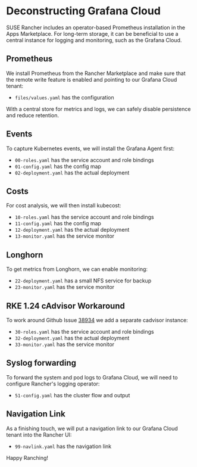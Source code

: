 # Deconstructing Grafana Cloud

SUSE Rancher includes an operator-based Prometheus installation in the Apps Marketplace. For long-term storage, it can be beneficial to use a central instance for logging and monitoring, such as the Grafana Cloud.

## Prometheus

We install Prometheus from the Rancher Marketplace and make sure that the remote write feature is enabled and pointing to our Grafana Cloud tenant:

- `files/values.yaml` has the configuration

With a central store for metrics and logs, we can safely disable persistence and reduce retention.

## Events

To capture Kubernetes events, we will install the Grafana Agent first:

- `00-roles.yaml` has the service account and role bindings
- `01-config.yaml` has the config map
- `02-deployment.yaml` has the actual deployment

## Costs

For cost analysis, we will then install kubecost:

- `10-roles.yaml` has the service account and role bindings
- `11-config.yaml` has the config map
- `12-deployment.yaml` has the actual deployment
- `13-monitor.yaml` has the service monitor

## Longhorn

To get metrics from Longhorn, we can enable monitoring:

- `22-deployment.yaml` has a small NFS service for backup
- `23-monitor.yaml` has the service monitor

## RKE 1.24 cAdvisor Workaround

To work around Github Issue [38934](https://github.com/rancher/rancher/issues/38934#issuecomment-1294585708) we add a separate cadvisor instance:

- `30-roles.yaml` has the service account and role bindings
- `32-deployment.yaml` has the actual deployment
- `33-monitor.yaml` has the service monitor

## Syslog forwarding 

To forward the system and pod logs to Grafana Cloud, we will need to configure Rancher's logging operator:

- `51-config.yaml` has the cluster flow and output

## Navigation Link

As a finishing touch, we will put a navigation link to our Grafana Cloud tenant into the Rancher UI:

- `99-navlink.yaml` has the navigation link

Happy Ranching!
